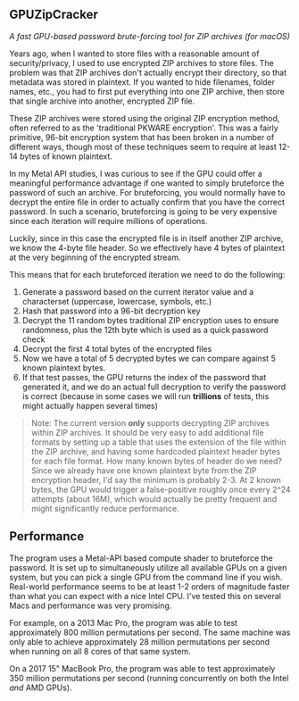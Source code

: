 ##  GPUZipCracker
*A fast GPU-based password brute-forcing tool for ZIP archives (for macOS)*

Years ago, when I wanted to store files with a reasonable amount of security/privacy, I used to use encrypted ZIP archives to store files. The problem was that ZIP archives don't actually encrypt their directory, so that metadata was stored in plaintext. If you wanted to hide filenames, folder names, etc., you had to first put everything into one ZIP archive, then store that single archive into another, encrypted ZIP file.

These ZIP archives were stored using the original ZIP encryption method, often referred to as the 'traditional PKWARE encryption'. This was a fairly primitive, 96-bit encryption system that has been broken in a number of different ways, though most of these techniques seem to require at least 12-14 bytes of known plaintext.

In my Metal API studies, I was curious to see if the GPU could offer a meaningful performance advantage if one wanted to simply bruteforce the password of such an archive. For bruteforcing, you would normally have to decrypt the entire file in order to actually confirm that you have the correct password. In such a scenario, bruteforcing is going to be very expensive since each iteration will require millions of operations.

Luckily, since in this case the encrypted file is in itself another ZIP archive, we know the 4-byte file header. So we effectively have 4 bytes of plaintext at the very beginning of the encrypted stream.

This means that for each bruteforced iteration we need to do the following:
1. Generate a password based on the current iterator value and a characterset (uppercase, lowercase, symbols, etc.)
2. Hash that password into a 96-bit decryption key
3. Decrypt the 11 random bytes traditional ZIP encryption uses to ensure randomness, plus the 12th byte which is used as a quick password check
4. Decrypt the first 4 total bytes of the encrypted files
5. Now we have a total of 5 decrypted bytes we can compare against 5 known plaintext bytes.
6. If that test passes, the GPU returns the index of the password that generated it, and we do an actual full decryption to verify the password is correct (because in some cases we will run **trillions** of tests, this might actually happen several times)

> Note: The current version **only** supports decrypting ZIP archives within ZIP archives. It should be very easy to add additional file formats by setting up a table that uses the extension of the file within the ZIP archive, and having some hardcoded plaintext header bytes for each file format. How many known bytes of header do we need? Since we already have one known plaintext byte from the ZIP encryption header, I'd say the minimum is probably 2-3.
> At 2 known bytes, the GPU would trigger a false-positive roughly once every 2^24 attempts (about 16M), which would actually be pretty frequent and might significantly reduce performance.

## Performance

The program uses a Metal-API based compute shader to bruteforce the password. It is set up to simultaneously utilize all available GPUs on a given system, but you can pick a single GPU from the command line if you wish.
Real-world performance seems to be at least 1-2 orders of magnitude faster than what you can expect with a nice Intel CPU. I've tested this on several Macs and performance was very promising.

For example, on a 2013 Mac Pro, the program was able to test approximately 800 million permutations per second. The same machine was only able to achieve approximately 28 million permutations per second when running on all 8 cores of that same system.

On a 2017 15" MacBook Pro, the program was able to test approximately 350 million permutations per second (running concurrently on both the Intel *and* AMD GPUs).
